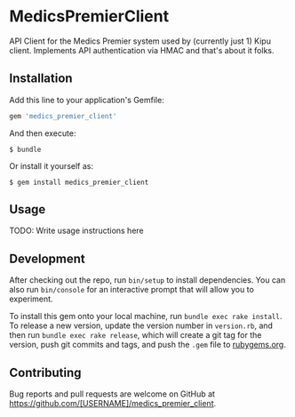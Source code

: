 # MedicsPremierClient

API Client for the Medics Premier system used by (currently just 1) Kipu client. Implements API authentication via HMAC and that's about it folks.

## Installation

Add this line to your application's Gemfile:

```ruby
gem 'medics_premier_client'
```

And then execute:

    $ bundle

Or install it yourself as:

    $ gem install medics_premier_client

## Usage

TODO: Write usage instructions here

## Development

After checking out the repo, run `bin/setup` to install dependencies. You can also run `bin/console` for an interactive prompt that will allow you to experiment.

To install this gem onto your local machine, run `bundle exec rake install`. To release a new version, update the version number in `version.rb`, and then run `bundle exec rake release`, which will create a git tag for the version, push git commits and tags, and push the `.gem` file to [rubygems.org](https://rubygems.org).

## Contributing

Bug reports and pull requests are welcome on GitHub at https://github.com/[USERNAME]/medics_premier_client.

